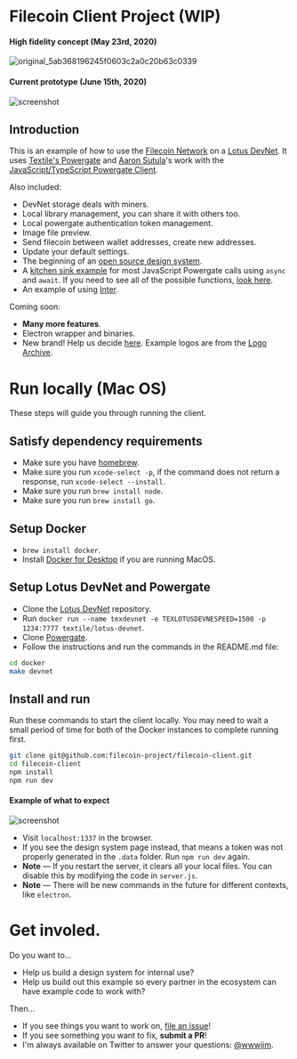 # Filecoin Client Project (WIP)

#### High fidelity concept (May 23rd, 2020)

![original_5ab368196245f0603c2a0c20b63c0339](https://user-images.githubusercontent.com/310223/84869134-8128a780-b032-11ea-9c4f-7b28f0870feb.png)

#### Current prototype (June 15th, 2020)

![screenshot](https://user-images.githubusercontent.com/310223/84873452-1c704b80-b038-11ea-8398-4a73c4d9850e.png)

## Introduction

This is an example of how to use the [Filecoin Network](https://filecoin.io) on a [Lotus DevNet](https://lotu.sh). It uses
[Textile's Powergate](https://github.com/textileio/powergate/) and [Aaron Sutula](https://github.com/asutula)'s work with the [JavaScript/TypeScript Powergate Client](https://github.com/textileio/js-powergate-client).

Also included:

- DevNet storage deals with miners.
- Local library management, you can share it with others too.
- Local powergate authentication token management.
- Image file preview.
- Send filecoin between wallet addresses, create new addresses.
- Update your default settings.
- The beginning of an [open source design system](https://filecoin.onrender.com/system).
- A [kitchen sink example](https://github.com/filecoin-project/filecoin-client/blob/master/server.js) for most JavaScript Powergate calls using `async` and `await`. If you need to see all of the possible functions, [look here](https://github.com/textileio/js-powergate-client/blob/master/src/ffs/index.ts).
- An example of using [Inter](https://rsms.me/inter/).

Coming soon:

- **Many more features**.
- Electron wrapper and binaries.
- New brand! Help us decide [here](https://filecoin.onrender.com/logo-name-test). Example logos are from the [Logo Archive](https://logo-archive.org/).

# Run locally (Mac OS)

These steps will guide you through running the client.

## Satisfy dependency requirements

- Make sure you have [homebrew](https://brew.sh/).
- Make sure you run `xcode-select -p`, if the command does not return a response, run `xcode-select --install`.
- Make sure you run `brew install node`.
- Make sure you run `brew install go`.

## Setup Docker

- `brew install docker`.
- Install [Docker for Desktop](https://www.docker.com/products/docker-desktop) if you are running MacOS.

## Setup Lotus DevNet and Powergate

- Clone the [Lotus DevNet](https://github.com/textileio/lotus-devnet) repository.
- Run `docker run --name texdevnet -e TEXLOTUSDEVNESPEED=1500 -p 1234:7777 textile/lotus-devnet`.
- Clone [Powergate](https://github.com/textileio/powergate/).
- Follow the instructions and run the commands in the README.md file:

```sh
cd docker
make devnet
```

## Install and run

Run these commands to start the client locally. You may need to wait a small period of time for both of the Docker instances to complete running first.

```sh
git clone git@github.com:filecoin-project/filecoin-client.git
cd filecoin-client
npm install
npm run dev
```

#### Example of what to expect

![screenshot](https://user-images.githubusercontent.com/310223/84878302-7d028700-b03e-11ea-82c4-c53dca9d7e65.png)

- Visit `localhost:1337` in the browser.
- If you see the design system page instead, that means a token was not properly generated in the `.data` folder. Run `npm run dev` again.
- **Note** — If you restart the server, it clears all your local files. You can disable this by modifying the code in `server.js`.
- **Note** — There will be new commands in the future for different contexts, like `electron`.

# Get involed.

Do you want to...

- Help us build a design system for internal use?
- Help us build out this example so every partner in the ecosystem can have example code to work with?

Then...

- If you see things you want to work on, [file an issue](https://github.com/filecoin-project/filecoin-client/issues)!
- If you see something you want to fix, **submit a PR**!
- I'm always available on Twitter to answer your questions: [@wwwjim](https://www.twitter.com/wwwjim).
